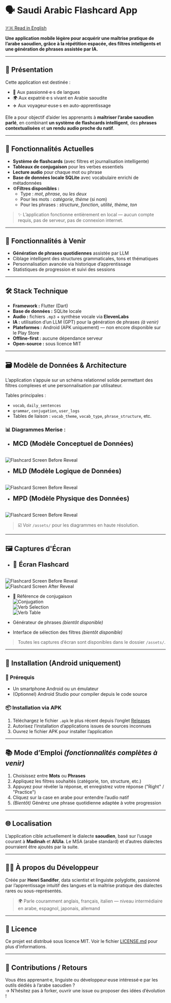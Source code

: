 # 🗣️ Saudi Arabic Flashcard App

[🇫🇷 Read in English](README.md)

**Une application mobile légère pour acquérir une maîtrise pratique de l’arabe saoudien, grâce à la répétition espacée, des filtres intelligents et une génération de phrases assistée par IA.**

---

## 📱 Présentation

Cette application est destinée :
- 🧠 Aux passionné·e·s de langues
- 🌍 Aux expatrié·e·s vivant en Arabie saoudite
- ✈️ Aux voyageur·euse·s en auto-apprentissage

Elle a pour objectif d’aider les apprenants à **maîtriser l’arabe saoudien parlé**, en combinant **un système de flashcards intelligent**, des **phrases contextualisées** et **un rendu audio proche du natif**.

---

## 🧠 Fonctionnalités Actuelles

- **Système de flashcards** (avec filtres et journalisation intelligente)
- **Tableaux de conjugaison** pour les verbes essentiels
- **Lecture audio** pour chaque mot ou phrase
- **Base de données locale SQLite** avec vocabulaire enrichi de métadonnées
- ⚙**Filtres disponibles :**
  - Type : *mot*, *phrase*, ou *les deux*
  - Pour les mots : *catégorie*, *thème* (si nom)
  - Pour les phrases : *structure*, *fonction*, *utilité*, *thème*, *ton*

> ✨ L’application fonctionne entièrement en local — aucun compte requis, pas de serveur, pas de connexion internet.

---

## 🔮 Fonctionnalités à Venir

- **Génération de phrases quotidiennes** assistée par LLM
- Ciblage intelligent des structures grammaticales, tons et thématiques
- Personnalisation avancée via historique d’apprentissage
- Statistiques de progression et suivi des sessions

---

## 🛠️ Stack Technique

- **Framework :** Flutter (Dart)
- **Base de données :** SQLite locale
- **Audio :** fichiers `.mp3` + synthèse vocale via **ElevenLabs**
- **IA :** utilisation d’un LLM (GPT) pour la génération de phrases *(à venir)*
- **Plateformes :** Android (APK uniquement) — non encore disponible sur le Play Store
- **Offline-first :** aucune dépendance serveur
- **Open-source :** sous licence MIT

---

## 🗃️ Modèle de Données & Architecture

L’application s’appuie sur un schéma relationnel solide permettant des filtres complexes et une personnalisation par utilisateur.

Tables principales :
- `vocab`, `daily_sentences`
- `grammar`, `conjugation`, `user_logs`
- Tables de liaison : `vocab_theme`, `vocab_type`, `phrase_structure`, etc.

### 📊 Diagrammes Merise :
- <span style="font-size: 20px;">**MCD (Modèle Conceptuel de Données)**</span>  
&nbsp;

![Flashcard Screen Before Reveal](assets/MCD.png)

- <span style="font-size: 20px;">**MLD (Modèle Logique de Données)**</span>  
&nbsp;

![Flashcard Screen Before Reveal](assets/MLD.png)

- <span style="font-size: 20px;">**MPD (Modèle Physique des Données)**</span>  
&nbsp;

![Flashcard Screen Before Reveal](assets/MPD.png)

> ☑️ Voir `/assets/` pour les diagrammes en haute résolution.

---

## 🖼️ Captures d'Écran

- <span style="font-size: 20px;">📲 **Écran Flashcard**</span>  
&nbsp;

![Flashcard Screen Before Reveal](assets/before_reveal.png)  
![Flashcard Screen After Reveal](assets/after_reveal.png)

- 🧮 Référence de conjugaison  
![Conjugation](assets/conjugation.png)  
![Verb Selection](assets/verb_selection.png)  
![Verb Table](assets/verb_table.png)

- Générateur de phrases *(bientôt disponible)*
- Interface de sélection des filtres *(bientôt disponible)*

> Toutes les captures d’écran sont disponibles dans le dossier `/assets/`.

---

## 🚀 Installation (Android uniquement)

### 🔧 Prérequis
- Un smartphone Android ou un émulateur
- (Optionnel) Android Studio pour compiler depuis le code source

### 📦 Installation via APK
1. Téléchargez le fichier `.apk` le plus récent depuis l’onglet [Releases](https://github.com/HenriSandifer/Saudi_Arabic_Flash_Cards_Flutter/releases/latest)
2. Autorisez l’installation d’applications issues de sources inconnues
3. Ouvrez le fichier APK pour installer l’application

---

## 📚 Mode d’Emploi *(fonctionnalités complètes à venir)*

1. Choisissez entre **Mots** ou **Phrases**
2. Appliquez les filtres souhaités (catégorie, ton, structure, etc.)
3. Appuyez pour révéler la réponse, et enregistrez votre réponse ("Right" / "Practice")
4. Cliquez sur la case en arabe pour entendre l’audio natif
5. *(Bientôt)* Générez une phrase quotidienne adaptée à votre progression

---

## 🌐 Localisation

L’application cible actuellement le dialecte **saoudien**, basé sur l’usage courant à **Madinah** et **AlUla**. Le MSA (arabe standard) et d’autres dialectes pourraient être ajoutés par la suite.

---

## 👨‍💻 À propos du Développeur

Créée par **Henri Sandifer**, data scientist et linguiste polyglotte, passionné par l’apprentissage intuitif des langues et la maîtrise pratique des dialectes rares ou sous-représentés.

> 🌍 Parle couramment anglais, français, italien — niveau intermédiaire en arabe, espagnol, japonais, allemand

---

## 📄 Licence

Ce projet est distribué sous licence MIT. Voir le fichier [LICENSE.md](LICENSE.md) pour plus d’informations.

---

## 🌟 Contributions / Retours

Vous êtes apprenant·e, linguiste ou développeur·euse intéressé·e par les outils dédiés à l’arabe saoudien ?  
→ N’hésitez pas à forker, ouvrir une issue ou proposer des idées d’évolution !
